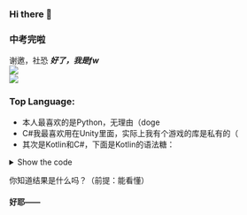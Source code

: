 ### Hi there 👋

### 中考完啦
谢邀，社恐
***好了，我是fw***  
![](https://github-readme-stats.vercel.app/api?username=awesomehhhhh&show_icons=true&icon_color=CE1D2D&text_color=718096&bg_color=ffffff)  
![](https://visitor-badge.glitch.me/badge?page_id=awesomehhhhh)  

### Top Language:

- 本人最喜欢的是Python，无理由（doge
- C#我最喜欢用在Unity里面，实际上我有个游戏的库是私有的（
- 其次是Kotlin和C#，下面是Kotlin的语法糖：
<details>
<summary>Show the code</summary>

```kotlin
var i: Int? = 44
var result: Type? = null
enum class Type{A,B,C,OTHER}
fun KOTLIN(): Type? {
     fun Type.toInt():Int? = when(this){Type.A->1;Type.B->2;Type.C->3;else->null}
     fun Int.toType():Type = if (i?.toString()?.startsWith("4")!!) Type.A else Type.OTHER
     fun resultToType(i:Int?, ex:Boolean, func: (Int?) -> Type?) { if(ex)result=func(i) }
     return try{
        val t=Type.A.toInt()
        do i = i?.plus(2)while(i!! >=50)
        for(fori in 1..10 step 5) i = i?.plus(fori)
        for(forj in 10 downTo 1 step 5) i = i?.minus((forj*0.5).toInt())
        if(i!! >=100)TODO("?")
        resultToType(i,i.toString().drop(i?.toString()?.length!!-1).startsWith('1')) {
            return@resultToType if(i?:Int.MAX_VALUE == Int.MAX_VALUE ) null else i?.toType()
        }
        t?.plus(i!!)?.toType()
    }
    catch (e:NotImplementedError) {null}
}
fun main(){print("RESULT: ${KOTLIN()} is result")}
```

</details>

你知道结果是什么吗？（前提：能看懂）
#### 好耶——

